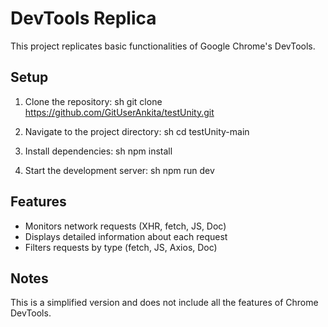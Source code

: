 # DevTools Replica

This project replicates basic functionalities of Google Chrome's DevTools.

## Setup

1. Clone the repository:
    sh
    git clone https://github.com/GitUserAnkita/testUnity.git
    
2. Navigate to the project directory:
    sh
    cd testUnity-main
    
3. Install dependencies:
    sh
    npm install
    
4. Start the development server:
    sh
    npm run dev
    

## Features

- Monitors network requests (XHR, fetch, JS, Doc)
- Displays detailed information about each request
- Filters requests by type (fetch, JS, Axios, Doc)

## Notes

This is a simplified version and does not include all the features of Chrome DevTools.